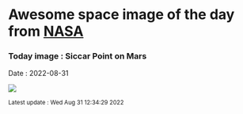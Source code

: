 
# Awesome space image of the day from [NASA](https://api.nasa.gov/)

### Today image : Siccar Point on Mars

Date : 2022-08-31


![](https://apod.nasa.gov/apod/image/2208/SiccarPoint_CuriosityGill_1080.jpg)

<small>Latest update : Wed Aug 31 12:34:29 2022</small>


